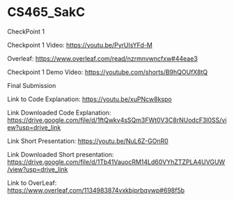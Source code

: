 # CS465_SakC
CheckPoint 1


Checkpoint 1 Video: https://youtu.be/PyrUIsYFd-M

Overleaf: https://www.overleaf.com/read/nzrmnvwncfxw#44eae3

Checkpoint 1 Demo Video: https://youtube.com/shorts/B9hQOUfX8tQ


Final Submission


Link to Code Explanation: https://youtu.be/xuPNcw8kspo

Link Downloaded Code Explanation: https://drive.google.com/file/d/1ftQwkv4sSQm3FWt0V3C8rNUodcF3l0SS/view?usp=drive_link

Link Short Presentation: https://youtu.be/NuL6Z-GOnR0

Link Downloaded Short presentation: https://drive.google.com/file/d/1Tb41VauocRM14Ld60VYhZTZPLA4UVGUW/view?usp=drive_link

Link to OverLeaf: https://www.overleaf.com/1134983874vxkbjprbqvwp#698f5b


